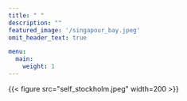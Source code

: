 ```yaml
---
title: " "
description: ""
featured_image: '/singapour_bay.jpeg'
omit_header_text: true

menu:
  main:
    weight: 1
---
```


{{< figure src="self_stockholm.jpeg" width=200 >}}